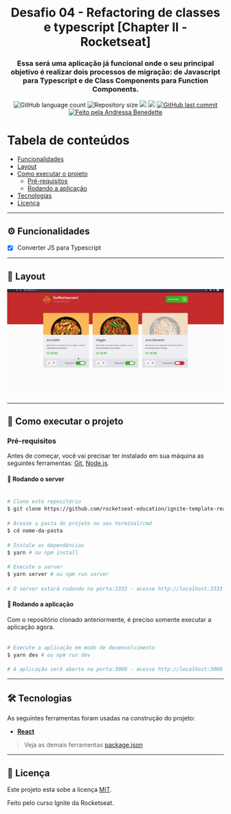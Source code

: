 <h1 align="center">
			Desafio 04 - Refactoring de classes e typescript [Chapter II - Rocketseat]
</h1>

<h3 align="center">
    Essa será uma aplicação já funcional onde o seu principal objetivo é realizar dois processos de migração: de Javascript para Typescript e de Class Components para Function Components. 
</h3>

<p align="center">
  <img alt="GitHub language count" src="https://img.shields.io/github/languages/count/andressa-lw/ignite-desafio04?style=flat-square&&color=%2304D361" />

  <img alt="Repository size" src="https://img.shields.io/github/repo-size/andressa-lw/ignite-desafio04?style=flat-square" />
	
  <img src="https://img.shields.io/github/stars/andressa-lw/ignite-desafio04?style=flat-square" />
  
  <img src="https://img.shields.io/github/license/andressa-lw/ignite-desafio04?style=flat-square" />

  <a href="https://github.com/andressa-lw/ignite-desafio04/commits/master">
    <img alt="GitHub last commit" src="https://img.shields.io/github/last-commit/andressa-lw/ignite-desafio04?style=flat-square&">
  </a>

  <a href="https://rocketseat.com.br">
    <img alt="Feito pela Andressa Benedette" src="https://img.shields.io/badge/feito%20por-Andressa%20Benedette-%237519C1?style=flat-square&">
  </a>
</p>

Tabela de conteúdos
=================
<!--ts-->
   * [Funcionalidades](#%EF%B8%8F-funcionalidades)
   * [Layout](#-layout)
   * [Como executar o projeto](#-como-executar-o-projeto)
     * [Pré-requisitos](#pré-requisitos)
     * [Rodando a aplicação](#-rodando-a-aplicação)
   * [Tecnologias](#-tecnologias)
   * [Licença](#-licença)
<!--te-->

---

## ⚙️ Funcionalidades

- [x] Converter JS para Typescript

---

## 🎨 Layout

<p align="center" style="display: flex; align-items: flex-start; justify-content: center;">
  <img alt="Imagem de um App funcionando" title="App rocketshoes, desafio do Ignite" src="https://raw.githubusercontent.com/andressa-lw/ignite-desafio04/master/.github/layout.gif" />
</p>

---

## 🚀 Como executar o projeto

### Pré-requisitos

Antes de começar, você vai precisar ter instalado em sua máquina as seguintes ferramentas:
[Git](https://git-scm.com), [Node.js](https://nodejs.org/en/). 

#### 🧭 Rodando o server

```bash

# Clone este repositório
$ git clone https://github.com/rocketseat-education/ignite-template-reactjs-refactoring-classes-ts

# Acesse a pasta do projeto no seu terminal/cmd
$ cd nome-da-pasta

# Instale as dependências
$ yarn # ou npm install

# Execute o server
$ yarn server # ou npm run server

# O server estará rodando na porta:3333 - acesse http://localhost:3333

```

#### 🧭 Rodando a aplicação

Com o repositório clonado anteriormente, é preciso somente executar a aplicação agora.

```bash

# Execute a aplicação em modo de desenvolvimento
$ yarn dev # ou npm run dev

# A aplicação será aberta na porta:3000 - acesse http://localhost:3000

```

---

## 🛠 Tecnologias

As seguintes ferramentas foram usadas na construção do projeto:

-   **[React](https://reactjs.org/)**

> Veja as demais ferramentas  [package.json](https://github.com/andressa-lw/ignite-desafio04/blob/master/package.json)

---

## 📝 Licença

Este projeto esta sobe a licença [MIT](./LICENSE).

Feito pelo curso Ignite da Rocketseat.